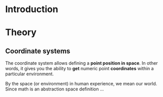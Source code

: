 # Introduction

# Theory
## Coordinate systems
The coordinate system allows defining a **point position in space**. In other words, it gives you the ability to **get** numeric point **coordinates** within a particular environment. 

By the space (or environment) in human experience, we mean our world. Since math is an abstraction space definition ...
